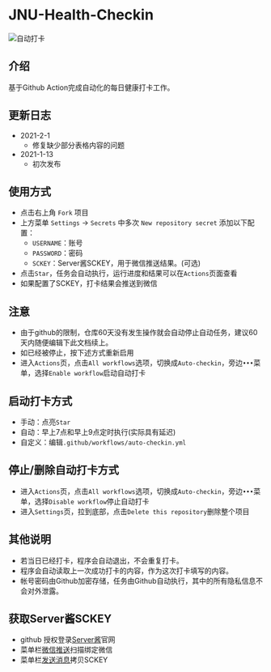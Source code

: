 # JNU-Health-Checkin
![自动打卡](https://github.com/asdi998/JNU-Health-Checkin/workflows/Auto-checkin/badge.svg)

## 介绍
基于Github Action完成自动化的每日健康打卡工作。

## 更新日志
* 2021-2-1
  - 修复缺少部分表格内容的问题
* 2021-1-13
  - 初次发布

## 使用方式
* 点击右上角 `Fork` 项目
* 上方菜单 `Settings` -> `Secrets` 中多次 `New repository secret` 添加以下配置：
  - `USERNAME`：账号
  - `PASSWORD`：密码
  - `SCKEY`：Server酱SCKEY，用于微信推送结果。(可选)
* 点击`Star`，任务会自动执行，运行进度和结果可以在`Actions`页面查看
* 如果配置了SCKEY，打卡结果会推送到微信

## 注意
* 由于github的限制，仓库60天没有发生操作就会自动停止自动任务，建议60天内随便编辑下此文档续上。
* 如已经被停止，按下述方式重新启用
* 进入`Actions`页，点击`All workflows`选项，切换成`Auto-checkin`，旁边`•••`菜单，选择`Enable workflow`启动自动打卡

## 启动打卡方式
* 手动：点亮`Star`
* 自动：早上7点和早上9点定时执行(实际具有延迟)
* 自定义：编辑`.github/workflows/auto-checkin.yml`

## 停止/删除自动打卡方式
* 进入`Actions`页，点击`All workflows`选项，切换成`Auto-checkin`，旁边`•••`菜单，选择`Disable workflow`停止自动打卡
* 进入`Settings`页，拉到底部，点击`Delete this repository`删除整个项目

## 其他说明
* 若当日已经打卡，程序会自动退出，不会重复打卡。
* 程序会自动读取上一次成功打卡的内容，作为这次打卡填写的内容。
* 帐号密码由Github加密存储，任务由Github自动执行，其中的所有隐私信息不会对外泄露。

## 获取Server酱SCKEY
* github 授权登录[Server酱](http://sc.ftqq.com/3.version)官网
* 菜单栏[微信推送](http://sc.ftqq.com/?c=wechat&a=bind)扫描绑定微信
* 菜单栏[发送消息](http://sc.ftqq.com/?c=code)拷贝SCKEY

